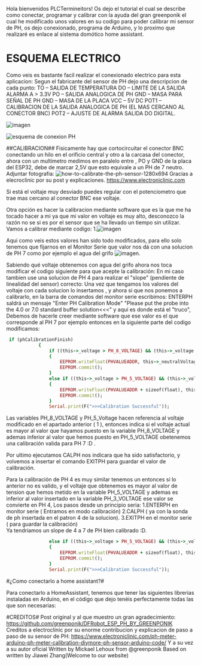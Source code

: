 Hola bienvenidos PLCTermineitors! Os dejo el tutorial el cual se describe como conectar, programar y  calibrar con la ayuda del gran greenponik el cual he modificado unos valores en su codigo para poder calibrar mi sensor de PH, os dejo conexionado,
programa de Arduino, y lo proximo que realizaré es enlace al sistema domótico home assistant.

# ESQUEMA ELECTRICO #
Como veis es bastante facil realizar el conexionado electrico para esta aplicacion:
Segun el fabricante del sensor de PH dejo una descripcion de cada punto:
TO – SALIDA DE TEMPERATURA
DO – LIMITE DE LA SALIDA ALARMA A > 3.3V
PO – SALIDA ANALOGICA DE PH
GND – MASA PARA SEÑAL DE PH 
GND – MASA DE LA PLACA
VCC – 5V DC
POT1 – CALIBRACION DE LA SALIDA ANALOGICA DE PH (EL MAS CERCANO AL CONECTOR BNC)
POT2 – AJUSTE DE ALARMA SALIDA DO DIGITAL.


![imagen](https://github.com/user-attachments/assets/f158ccf5-a537-42e4-8772-57b30aa3b0da)










![esquema de conexion PH](https://github.com/user-attachments/assets/1c78873e-8d70-40aa-bd6f-3d10f0d0015f)







##CALIBRACION##
Fisicamente hay que cortocircuitar el conector BNC conectando un hilo en el orificio central y otro a la carcasa del conector, ahora con un multimetro medimos en paralelo entre , PO y GND de la placa del ESP32, debe de marcar 2,5V que esto equivale a un PH de 7 neutro.
Adjuntar fotografia:
![how-to-calibrate-the-ph-sensor-1280x694](https://github.com/user-attachments/assets/3d3e82d8-a3f2-4a93-a8bc-66b94df1f9fe)
Gracias a elecroclinic por su post y explicaciones.
https://www.electroniclinic.com


Si está el voltaje muy desviado puedes regular con el potenciometro que trae mas cercano al conector BNC ese voltaje.

Otra opción es hacer la calibracion mediante software que es la que me ha tocado hacer a mi ya que mi valor en voltaje es muy alto, desconozco la razón no se si es por el sensor que se ha llevado un tiempo sin utilizar.
Vamos a calibrar mediante codigo:
1.![imagen](https://github.com/user-attachments/assets/797cafac-afa5-4a4f-aa3f-74764dc6f807)

Aqui como veis estos valores han sido todo modificados, para ello solo tenemos que fijarnos en el Monitor Serie que valor nos dá con una solucion de PH 7 como por ejemplo el agua del grifo
![imagen](https://github.com/user-attachments/assets/e76e7c97-9eb5-4d30-b123-7d3e08ba9f55).

Sabiendo qué voltaje obtenemos con agua del grifo ahora nos toca modificar el codigo siguiente para que acepte la calibración:
En mi caso tambien use una solucion de PH 4 para realizar el "slope" (pendiente de linealidad del sensor)  correcto:
Una vez que tengamos los valores del voltaje con cada solucion lo insertamos , y ahora si que nos ponemos a calibrarlo, en la barra de comandos del monitor serie escribimos:
ENTERPH saldrá un mensaje "Enter PH Calibration Mode" "Please put the probe into the 4.0 or 7.0 standard buffer solution<<<" y aquí es donde está el "truco", Debemos de hacerle creer mediante software que ese valor es el que corresponde al PH 7 por ejemplo entonces en la siguiente parte del codigo modificamos:
```ruby
 if (phCalibrationFinish)
            {
                if ((this->_voltage > PH_8_VOLTAGE) && (this->_voltage < PH_5_VOLTAGE))
                {
                    EEPROM.writeFloat(PHVALUEADDR, this->_neutralVoltage);
                    EEPROM.commit();
                }
                else if ((this->_voltage > PH_5_VOLTAGE) && (this->_voltage < PH_3_VOLTAGE))
                {
                    EEPROM.writeFloat(PHVALUEADDR + sizeof(float), this->_acidVoltage);
                    EEPROM.commit();
                }
                Serial.print(F(">>>Calibration Successful"));
```

Las variables PH_8_VOLTAGE y PH_5_Voltage hacen referencia al voltaje modificado en el apartado anterior  ( 1 ), entonces indica si el voltaje actual es mayor al valor que hayamos puesto en la variable PH_8_VOLTAGE y ademas inferior al valor que hemos puesto en PH_5_VOLTAGE  obetenemos una calibración valida para PH 7  :D .

Por ultimo ejecutamos CALPH nos indicara que ha sido satisfactorio, y volvemos a insertar el comando EXITPH para guardar el valor de calibración.

Para la calibración de PH 4 es muy similar tenemos un entonces si lo anterior no es valido, y el voltaje que obtenemos es mayor al valor de tension que hemos metido en la variable PH_5_VOLTAGE y ademas es inferior al valor insertado en la variable  PH_3_VOLTAGE ese valor se convierte en PH 4, Los pasos desde un principio seria:
1.ENTERPH en monitor serie ( Entramos en modo calibración)
2.CALPH ( ya con la sonda de ph insertada en el patron 4 de la solucion).
3.EXITPH en el monitor serie ( para guardar la calibración)  
Ya tendriamos un slope de 4 a 7 de PH bien calibrado :D.



```ruby
                else if ((this->_voltage > PH_5_VOLTAGE) && (this->_voltage < PH_3_VOLTAGE))
                {
                    EEPROM.writeFloat(PHVALUEADDR + sizeof(float), this->_acidVoltage);
                    EEPROM.commit();
                }
                Serial.print(F(">>>Calibration Successful"));


```


#¿Como conectarlo a home assistant?#

Para conectarlo a HomeAssistant, tenemos que tener las siguientes librerias instaladas en Arduino, en el código que dejo tenéis perfectamente todas las que son necesarias:





#CREDITOS#
Post original y al que muestro un gran agradecimiento:
https://github.com/greenponik/DFRobot_ESP_PH_BY_GREENPONIK
Creditos a electroclinic por su enorme contribucion y explicacion de paso a paso de su sensor de PH:
https://www.electroniclinic.com/ph-meter-arduino-ph-meter-calibration-diymore-ph-sensor-arduino-code/
Y a su vez a su autor oficial 
Written by Mickael Lehoux from @greenponik
Based on written by Jiawei Zhang(Welcome to our website)

